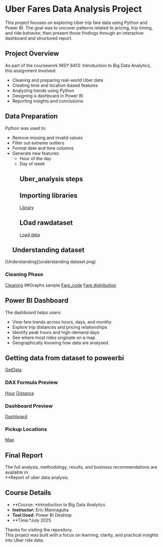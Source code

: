 #  Uber Fares Data Analysis Project

This project focuses on exploring Uber trip fare data using Python and Power BI. 
The goal was to uncover patterns related to pricing, trip timing, and ride behavior, 
then present those findings through an interactive dashboard and structured report.
## Project Overview

As part of the coursework INSY 8413: Introduction to Big Data Analytics, this assignment involved:
- Cleaning and preparing real-world Uber data
- Creating time and location-based features
- Analyzing trends using Python
- Designing a dashboard in Power BI
- Reporting insights and conclusions

## Data Preparation

Python was used to:
- Remove missing and invalid values
- Filter out extreme outliers
- Format date and time columns
- Generate new features:
  - Hour of the day
  - Day of week
    ## Uber_analysis steps
    ## Importing libraries
    [Library](Imports_to_be_used.png)
    ## LOad rawdataset
    [Load data](Load_rawset.png)
   ## Understanding dataset
[Understanding](understanding dataset.png)
### Cleaning Phase  
[Cleaning](clean_data.png)
##Graphs sample
[Fare_code](fare_distribution_graph_code.png)
[Fare distribution](fare_distribution_graph.png)
## Power BI Dashboard

The dashboard helps users:
- View fare trends across hours, days, and months
- Explore trip distances and pricing relationships
- Identify peak hours and high-demand days
- See where most rides originate on a map
- Geographically knowing how data are analysed.
  
 
## Getting data from dataset to poweerbi
[GetData](getdata_from_uber.png)
### DAX Formula Preview 
[Hour](Hour_calculation.png)
[Distance](Distance_calculation.png)
### Dashboard Preview 
[Dashboard](uber_dashboard.png)

### Pickup Locations  
[Map](mappowerbi.png)

##  Final Report

The full analysis, methodology, results, and business recommendations are available in:  
**Report of uber data analysis.

##  Course Details

- **Course: *Introduction to Big Data Analytics  
- **Instructor:** Eric Maniraguha  
- **Tool Used:** Power BI Desktop  
- **Time:*July 2025

Thanks for visiting the repository.  
This project was built with a focus on learning, clarity, and practical insights into Uber ride data.
